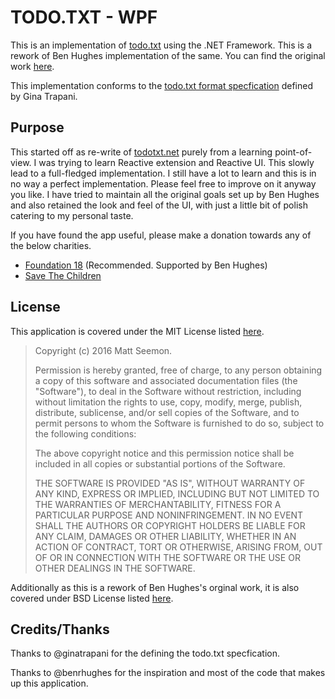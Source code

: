 # TODO.TXT - WPF

This is an implementation of [todo.txt][todo.txt] using the .NET Framework. This is a rework of Ben Hughes implementation of the same. You can find the original work [here][todotxt.net].

This implementation conforms to the [todo.txt format specfication][todo.txt.spec] defined by Gina Trapani.

## Purpose
This started off as re-write of [todotxt.net][todotxt.net] purely from a learning point-of-view. I was trying to learn Reactive extension and Reactive UI. This slowly lead to a full-fledged implementation. I still have a lot to learn and this is in no way a perfect implementation. Please feel free to improve on it anyway you like. I have tried to maintain all the original goals set up by Ben Hughes and also retained the look and feel of the UI, with just a little bit of polish catering to my personal taste.

If you have found the app useful, please make a donation towards any of the below charities.

 * [Foundation 18][foundation18] (Recommended. Supported by Ben Hughes)
 * [Save The Children][savethechildren]

## License
This application is covered under the MIT License listed [here][license].

 > Copyright (c) 2016 Matt Seemon.
 > 
 > Permission is hereby granted, free of charge, to any person obtaining a copy of this software and associated documentation files (the "Software"), to deal in the Software without restriction, including without limitation the rights to use, copy, modify, merge, publish, distribute, sublicense, and/or sell copies of the Software, and to permit persons to whom the Software is furnished to do so, subject to the following conditions:
 >
 > The above copyright notice and this permission notice shall be included in all copies or substantial portions of the Software.
 > 
 > THE SOFTWARE IS PROVIDED "AS IS", WITHOUT WARRANTY OF ANY KIND, EXPRESS OR IMPLIED, INCLUDING BUT NOT LIMITED TO THE WARRANTIES OF MERCHANTABILITY, FITNESS FOR A PARTICULAR PURPOSE AND NONINFRINGEMENT. IN NO EVENT SHALL THE AUTHORS OR COPYRIGHT HOLDERS BE LIABLE FOR ANY CLAIM, DAMAGES OR OTHER LIABILITY, WHETHER IN AN ACTION OF CONTRACT, TORT OR OTHERWISE, ARISING FROM, OUT OF OR IN CONNECTION WITH THE SOFTWARE OR THE USE OR OTHER DEALINGS IN THE SOFTWARE.

Additionally as this is a rework of Ben Hughes's orginal work, it is also covered under BSD License listed [here][todotxt.net.license].

## Credits/Thanks

Thanks to @ginatrapani for the defining the todo.txt specfication.

Thanks to @benrhughes for the inspiration and most of the code that makes up this application.

[todo.txt]: http://todotxt.com/
[todotxt.net]: http://benrhughes.com/todotxt.net/
[savethechildren]: https://support.savethechildren.in/#donate-form
[foundation18]: http://foundation18.org/
[todotxt.net.license]: https://github.com/benrhughes/todotxt.net/blob/dev/BSD_LICENSE.txt
[todo.txt.spec]: https://github.com/ginatrapani/todo.txt-cli/wiki/The-Todo.txt-Format
[license]: MIT_LICENSE.txt